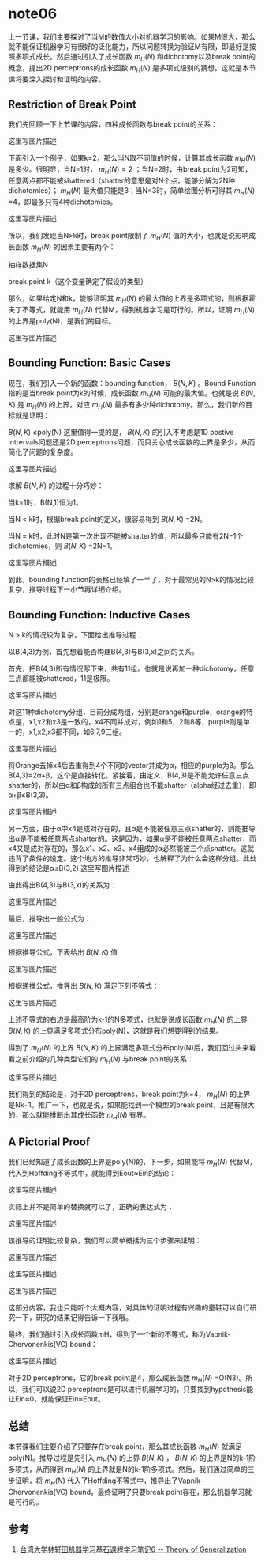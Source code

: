 # note06

上一节课，我们主要探讨了当M的数值大小对机器学习的影响。如果M很大，那么就不能保证机器学习有很好的泛化能力，所以问题转换为验证M有限，即最好是按照多项式成长。然后通过引入了成长函数 ${m_{H}(N)}$ 和dichotomy以及break point的概念，提出2D perceptrons的成长函数 ${m_{H}(N)}$ 是多项式级别的猜想。这就是本节课将要深入探讨和证明的内容。

## Restriction of Break Point

我们先回顾一下上节课的内容，四种成长函数与break point的关系：

这里写图片描述

下面引入一个例子，如果k=2，那么当N取不同值的时候，计算其成长函数 ${m_{H}(N)}$ 是多少。很明显，当N=1时， ${m_{H}(N) = 2}$ ；当N=2时，由break point为2可知，任意两点都不能被shattered（shatter的意思是对N个点，能够分解为2N种dichotomies）； ${m_{H}(N)}$ 最大值只能是3；当N=3时，简单绘图分析可得其 ${m_{H}(N)}$ =4，即最多只有4种dichotomies。

这里写图片描述

所以，我们发现当N>k时，break point限制了 ${m_{H}(N)}$ 值的大小，也就是说影响成长函数 ${m_{H}(N)}$ 的因素主要有两个：

抽样数据集N

break point k（这个变量确定了假设的类型）

那么，如果给定N和k，能够证明其 ${m_{H}(N)}$ 的最大值的上界是多项式的，则根据霍夫丁不等式，就能用 ${m_{H}(N)}$ 代替M，得到机器学习是可行的。所以，证明 ${m_{H}(N)}$ 的上界是poly(N)，是我们的目标。

这里写图片描述

## Bounding Function: Basic Cases

现在，我们引入一个新的函数：bounding function， ${B(N,K)}$ 。Bound Function指的是当break point为k的时候，成长函数 ${m_{H}(N)}$ 可能的最大值。也就是说 ${B(N,K)}$ 是 ${m_{H}(N)}$ 的上界，对应 ${m_{H}(N)}$ 最多有多少种dichotomy。那么，我们新的目标就是证明：


 ${B(N,K)}$ ≤poly(N)
这里值得一提的是， ${B(N,K)}$ 的引入不考虑是1D postive intrervals问题还是2D perceptrons问题，而只关心成长函数的上界是多少，从而简化了问题的复杂度。

这里写图片描述

求解 ${B(N,K)}$ 的过程十分巧妙：

当k=1时，B(N,1)恒为1。

当N < k时，根据break point的定义，很容易得到 ${B(N,K)}$ =2N。

当N = k时，此时N是第一次出现不能被shatter的值，所以最多只能有2N−1个dichotomies，则 ${B(N,K)}$ =2N−1。

这里写图片描述

到此，bounding function的表格已经填了一半了，对于最常见的N>k的情况比较复杂，推导过程下一小节再详细介绍。

## Bounding Function: Inductive Cases

N > k的情况较为复杂，下面给出推导过程：

以B(4,3)为例，首先想着能否构建B(4,3)与B(3,x)之间的关系。

首先，把B(4,3)所有情况写下来，共有11组。也就是说再加一种dichotomy，任意三点都能被shattered，11是极限。

这里写图片描述

对这11种dichotomy分组，目前分成两组，分别是orange和purple，orange的特点是，x1,x2和x3是一致的，x4不同并成对，例如1和5，2和8等，purple则是单一的，x1,x2,x3都不同，如6,7,9三组。

这里写图片描述

将Orange去掉x4后去重得到4个不同的vector并成为α，相应的purple为β。那么B(4,3)=2α+β，这个是直接转化。紧接着，由定义，B(4,3)是不能允许任意三点shatter的，所以由α和β构成的所有三点组合也不能shatter（alpha经过去重），即α+β≤B(3,3)。

这里写图片描述

另一方面，由于α中x4是成对存在的，且α是不能被任意三点shatter的，则能推导出α是不能被任意两点shatter的。这是因为，如果α是不能被任意两点shatter，而x4又是成对存在的，那么x1、x2、x3、x4组成的α必然能被三个点shatter。这就违背了条件的设定。这个地方的推导非常巧妙，也解释了为什么会这样分组。此处得到的结论是α≤B(3,2)
这里写图片描述

由此得出B(4,3)与B(3,x)的关系为：

这里写图片描述

最后，推导出一般公式为：

这里写图片描述

根据推导公式，下表给出 ${B(N,K)}$ 值

这里写图片描述

根据递推公式，推导出 ${B(N,K)}$ 满足下列不等式：

这里写图片描述

上述不等式的右边是最高阶为k-1的N多项式，也就是说成长函数 ${m_{H}(N)}$ 的上界 ${B(N,K)}$ 的上界满足多项式分布poly(N)，这就是我们想要得到的结果。

得到了 ${m_{H}(N)}$ 的上界 ${B(N,K)}$ 的上界满足多项式分布poly(N)后，我们回过头来看看之前介绍的几种类型它们的 ${m_{H}(N)}$ 与break point的关系：

这里写图片描述

我们得到的结论是，对于2D perceptrons，break point为k=4， ${m_{H}(N)}$ 的上界是Nk−1。推广一下，也就是说，如果能找到一个模型的break point，且是有限大的，那么就能推断出其成长函数 ${m_{H}(N)}$ 有界。

## A Pictorial Proof

我们已经知道了成长函数的上界是poly(N)的，下一步，如果能将 ${m_{H}(N)}$ 代替M，代入到Hoffding不等式中，就能得到Eout≈Ein的结论：

这里写图片描述

实际上并不是简单的替换就可以了，正确的表达式为：

这里写图片描述

该推导的证明比较复杂，我们可以简单概括为三个步骤来证明：

这里写图片描述

这里写图片描述

这里写图片描述

这部分内容，我也只能听个大概内容，对具体的证明过程有兴趣的童鞋可以自行研究一下，研究的结果记得告诉一下我哦。

最终，我们通过引入成长函数mH，得到了一个新的不等式，称为Vapnik-Chervonenkis(VC) bound：

这里写图片描述

对于2D perceptrons，它的break point是4，那么成长函数 ${m_{H}(N)}$ =O(N3)。所以，我们可以说2D perceptrons是可以进行机器学习的，只要找到hypothesis能让Ein≈0，就能保证Ein≈Eout。

## 总结

本节课我们主要介绍了只要存在break point，那么其成长函数 ${m_{H}(N)}$ 就满足poly(N)。推导过程是先引入 ${m_{H}(N)}$ 的上界 ${B(N,K)}$ ， ${B(N,K)}$ 的上界是N的k-1阶多项式，从而得到 ${m_{H}(N)}$ 的上界就是N的k-1阶多项式。然后，我们通过简单的三步证明，将 ${m_{H}(N)}$ 代入了Hoffding不等式中，推导出了Vapnik-Chervonenkis(VC) bound，最终证明了只要break point存在，那么机器学习就是可行的。



## 参考

1. [台湾大学林轩田机器学习基石课程学习笔记6 -- Theory of Generalization](http://blog.csdn.net/red_stone1/article/details/71122928)